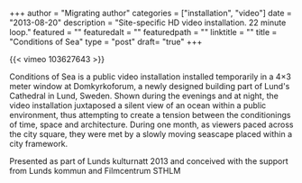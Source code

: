 +++
author = "Migrating author"
categories = ["installation", "video"]
date = "2013-08-20"
description = "Site-specific HD video installation. 22 minute loop."
featured = ""
featuredalt = ""
featuredpath = ""
linktitle = ""
title = "Conditions of Sea"
type = "post"
draft= "true"
+++

{{< vimeo 103627643 >}}

Conditions of Sea is a public video installation installed temporarily in a 4×3 meter window at Domkyrkoforum, a newly designed building part of Lund's Cathedral in Lund, Sweden. Shown during the evenings and at night, the video installation juxtaposed a silent view of an ocean within a public environment, thus attempting to create a tension between the conditionings of time, space and architecture. During one month, as viewers paced across the city square, they were met by a slowly moving seascape placed within a city framework.

Presented as part of Lunds kulturnatt 2013 and conceived with the support from Lunds kommun and Filmcentrum STHLM
